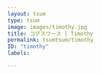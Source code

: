 ```yaml
---
layout: tsum
type: tsum
image: images/timothy.jpg
title: コグスワース | Timothy
permalink: tsumtsum/timothy
ID: "timothy"
labels:

---
```


